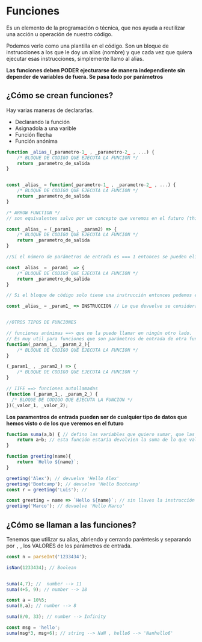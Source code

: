 # Funciones

Es un elemento de la programación o técnica, que nos ayuda a reutilizar una acción u operación de nuestro código.

Podemos verlo como una plantilla en el código. Son un bloque de instrucciones a los que le doy un alias (nombre) y que cada vez que quiera ejecutar esas instrucciones, simplemente llamo al alias.

**Las funciones deben PODER ejecturarse de manera independiente sin depender de variables de fuera. Se pasa todo por parámetros**

## ¿Cómo se crean funciones?

Hay varias maneras de declararlas. 
- Declarando la función
- Asignadola a una varible
- Función flecha
- Función anónima

```js
function _alias_(_parametro-1_ , _parametro-2_ , ...) {
    /* BLOQUE DE CODIGO QUE EJECUTA LA FUNCION */
    return _parametro_de_salida
}


const _alias_ = function(_parametro-1_ , _parametro-2_ , ...) {
    /* BLOQUE DE CODIGO QUE EJECUTA LA FUNCION */
    return _parametro_de_salida
}

/* ARROW FUNCTION */
// son equivalentes salvo por un concepto que veremos en el futuro (this)

const _alias_ = (_param1_ , _param2) => {
    /* BLOQUE DE CODIGO QUE EJECUTA LA FUNCION */
    return _parametro_de_salida
}

//Si el número de parámetros de entrada es === 1 entonces se pueden eliminar los paréntesis

const _alias_ = _param1_ => {
    /* BLOQUE DE CODIGO QUE EJECUTA LA FUNCION */
    return _parametro_de_salida
}

// Si el bloque de código solo tiene una instrucción entonces podemos eliminar las llaves

const _alias_ = _param1_ => INSTRUCCION // Lo que devuelve se considera return


//OTROS TIPOS DE FUNCIONES

// funciones anónimas ==> que no la puedo llamar en ningún otro lado. 
// Es muy util para funciones que son parámetros de entrada de otra funcion
function(_param_1_, _param_2_){
    /* BLOQUE DE CODIGO QUE EJECUTA LA FUNCION */
}

(_param1_ , _param2_) => {
    /* BLOQUE DE CODIGO QUE EJECUTA LA FUNCION */
}

// IIFE ==> funciones autollamadas
(function (_param_1_, _param_2_) {
  /* BLOQUE DE CODIGO QUE EJECUTA LA FUNCION */
})(_valor_1, _valor_2);

```

**Los paramentros de entrada pueden ser de cualquier tipo de datos que hemos visto o de los que veremos en el futuro**

```js
function suma(a,b) { // defino las variables que quiero sumar, que las tiene que meter quien USE la función
    return a+b; // esta función estaría devolvien la suma de lo que val a + lo que valga b
}

function greeting(name){
    return `Hello ${name}`;
}

greeting('Alex'); // devuelve 'Hello Alex'
greeting('Bootcamp'); // devuelve 'Hello Bootcamp'
const r = greeting('Luis'); // 

const greeting = name => `Hello ${name}`; // sin llaves la instrucción que pongamos es la que devuelve la función
greeting('Marco'); // devuelve 'Hello Marco'
```

## ¿Cómo se llaman a las funciones?

Tenemos que utilizar su alias, abriendo y cerrando paréntesis y separando por `,` , los VALORES de los parámetros de entrada.

```js
const n = parseInt('1233434');

isNan(1233434); // Boolean 


suma(4,7); //  number --> 11
suma(4+5, 9); // number --> 18

const a = 10%5;
suma(8,a); // number --> 8

suma(8/0, 33); // number --> Infinity

const msg = 'hello';
suma(msg*3, msg+6); // string --> NaN , hello6 --> 'Nanhello6'
```

